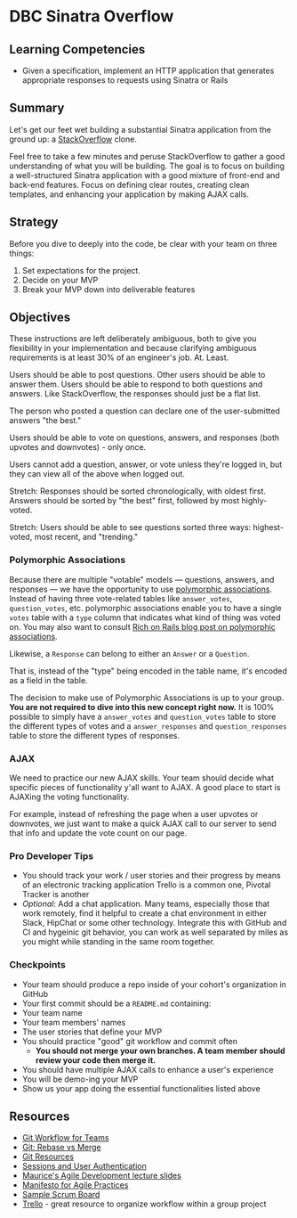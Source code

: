 # DBC Sinatra Overflow

## Learning Competencies

* Given a specification, implement an HTTP application that generates appropriate responses to requests using Sinatra or Rails

## Summary

Let's get our feet wet building a substantial Sinatra application from the ground up: a [StackOverflow](http://stackoverflow.com) clone.

Feel free to take a few minutes and peruse StackOverflow to gather a good understanding of what you will be building. The goal is to focus on building a well-structured Sinatra application with a good mixture of front-end and back-end features.  Focus on defining clear routes, creating clean templates, and enhancing your application by making AJAX calls.

## Strategy

Before you dive to deeply into the code, be clear with your team on three things:

1. Set expectations for the project.
2. Decide on your MVP
3. Break your MVP down into deliverable features

## Objectives

These instructions are left deliberately ambiguous, both to give you flexibility in your implementation and because clarifying ambiguous requirements is at least 30% of an engineer's job.  At.  Least.

Users should be able to post questions.  Other users should be able to answer them.  Users should be able to respond to both questions and answers.  Like StackOverflow, the responses should just be a flat list.

The person who posted a question can declare one of the user-submitted answers "the best."

Users should be able to vote on questions, answers, and responses (both upvotes and downvotes) - only once.

Users cannot add a question, answer, or vote unless they're logged in, but they can view all of the above when logged out.

Stretch: Responses should be sorted chronologically, with oldest first.  Answers should be sorted by "the best" first, followed by most highly-voted.

Stretch: Users should be able to see questions sorted three ways: highest-voted, most recent, and "trending."

### Polymorphic Associations

Because there are multiple "votable" models &mdash; questions, answers, and responses &mdash; we have the opportunity to use [polymorphic associations](http://guides.rubyonrails.org/association_basics.html#polymorphic-associations).  Instead of having three vote-related tables like `answer_votes`, `question_votes`, etc. polymorphic associations enable you to have a single `votes` table with a `type` column that indicates what kind of thing was voted on.  You may also want to consult [Rich on Rails blog post on polymorphic associations][rorpa].

Likewise, a `Response` can belong to either an `Answer` or a `Question`.

That is, instead of the "type" being encoded in the table name, it's encoded as a field in the table.

The decision to make use of Polymorphic Associations is up to your group. **You are not required to dive into this new concept right now.** It is 100% possible to simply have a `answer_votes` and `question_votes` table to store the different types of votes and a `answer_responses` and `question_responses` table to store the different types of responses.

### AJAX

We need to practice our new AJAX skills. Your team should decide what specific pieces of functionality y'all want to AJAX. A good place to start is AJAXing the voting functionality. 

For example, instead of refreshing the page when a user upvotes or downvotes, we just want to make a quick AJAX call to our server to send that info and update the vote count on our page.

### Pro Developer Tips

* You should track your work / user stories and their progress by means of an electronic tracking application Trello is a common one, Pivotal Tracker is another
* _Optional_:  Add a chat application.  Many teams, especially those that work remotely, find it helpful to create a chat environment in either Slack, HipChat or some other technology.  Integrate this with GitHub and CI and hygeinic git behavior, you can work as well separated by miles as you might while standing in the same room together.

### Checkpoints

* Your team should produce a repo inside of your cohort's organization in GitHub
* Your first commit should be a `README.md` containing:
 * Your team name
 * Your team members' names
 * The user stories that define your MVP
* You should practice "good" git workflow and commit often
  * **You should not merge your own branches. A team member should review your code then merge it.** 
* You should have multiple AJAX calls to enhance a user's experience
* You will be demo-ing your MVP
 * Show us your app doing the essential functionalities listed above

## Resources
- [Git Workflow for Teams](https://gist.github.com/mikelikesbikes/ccbf4c7fd90e647138c6)
- [Git: Rebase vs Merge](http://gitguru.com/2009/02/03/rebase-v-merge-in-git/)
- [Git Resources](http://git-scm.com/book/en/v2/Getting-Started-About-Version-Control)
- [Sessions and User Authentication](https://talks.devbootcamp.com/sessions-and-user-authentication) 
- [Maurice's Agile Development lecture slides](../../../maurice-resources/tree/master/lectures/agile)
- [Manifesto for Agile Practices](http://agilemanifesto.org/)
- [Sample Scrum Board](http://amareshv.files.wordpress.com/2011/03/fairydustboard_20110324.jpg)
- [Trello](https://trello.com/) - great resource to organize workflow within a group project


[Trello]: https://trello.com/
[Slack]: https://slack.com/
[rorpa]: http://richonrails.com/articles/polymorphic-associations-in-rails
[cls]: http://en.wikipedia.org/wiki/Command-line_interface
